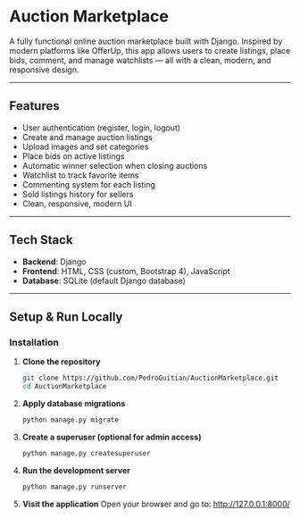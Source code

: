 # Auction Marketplace

A fully functional online auction marketplace built with Django. Inspired by modern platforms like OfferUp, this app allows users to create listings, place bids, comment, and manage watchlists — all with a clean, modern, and responsive design.

---

## Features

- User authentication (register, login, logout)
- Create and manage auction listings
- Upload images and set categories
- Place bids on active listings
- Automatic winner selection when closing auctions
- Watchlist to track favorite items
- Commenting system for each listing
- Sold listings history for sellers
- Clean, responsive, modern UI

---

## Tech Stack

- **Backend**: Django
- **Frontend**: HTML, CSS (custom, Bootstrap 4), JavaScript
- **Database**: SQLite (default Django database)

---

## Setup & Run Locally

### Installation

1. **Clone the repository**
   ```bash
   git clone https://github.com/PedroGuitian/AuctionMarketplace.git
   cd AuctionMarketplace
2. **Apply database migrations**
   ```bash
   python manage.py migrate
3. **Create a superuser (optional for admin access)**
    ```bash
    python manage.py createsuperuser
4. **Run the development server**
   ```bash
   python manage.py runserver
5. **Visit the application**
   Open your browser and go to: http://127.0.0.1:8000/


